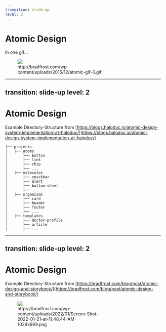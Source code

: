 ```yaml
---
transition: slide-up
level: 2
---
```


# Atomic Design

In one gif...

<figure>
  <img src="/structure/atomic-gif-3.gif"/>
  <figcaption>http://bradfrost.com/wp-content/uploads/2015/12/atomic-gif-3.gif</figcaption>
</figure>

<style>
  figure {
    width: 55%;
  }
</style>

---
transition: slide-up
level: 2
---

# Atomic Design

Example Directory-Structure from [https://blogs.halodoc.io/atomic-design-system-implementation-at-halodoc/](https://blogs.halodoc.io/atomic-design-system-implementation-at-halodoc/)
```{monaco}
├── projects
│   ├── atoms
│       ├── button
│       ├── link
│       ├── chip
│       ├── ...
│   ├── molecules
│       ├── snackbar
│       ├── alert
│       ├── bottom-sheet
│       ├── ...
│   ├── organisms
│       ├── card
│       ├── header
│       ├── footer
│       ├── ...
│   ├── templates
│       ├── doctor-profile
│       ├── article
│       ├── ...
```

---
transition: slide-up
level: 2
---

# Atomic Design

Example Directory-Structure from [https://bradfrost.com/blog/post/atomic-design-and-storybook/](https://bradfrost.com/blog/post/atomic-design-and-storybook/)

<figure>
  <img src="/structure/Screen-Shot-2022-01-21-at-11.48.44-AM-1024x969.png"/>
  <figcaption>https://bradfrost.com/wp-content/uploads/2022/01/Screen-Shot-2022-01-21-at-11.48.44-AM-1024x969.png</figcaption>
</figure>